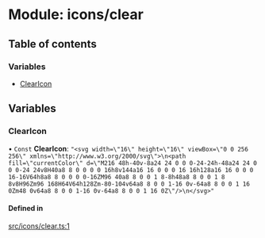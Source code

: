 # Module: icons/clear

## Table of contents

### Variables

- [ClearIcon](icons_clear.md#clearicon)

## Variables

### ClearIcon

• `Const` **ClearIcon**: ``"<svg width=\"16\" height=\"16\" viewBox=\"0 0 256 256\" xmlns=\"http://www.w3.org/2000/svg\">\n<path fill=\"currentColor\" d=\"M216 48h-40v-8a24 24 0 0 0-24-24h-48a24 24 0 0 0-24 24v8H40a8 8 0 0 0 0 16h8v144a16 16 0 0 0 16 16h128a16 16 0 0 0 16-16V64h8a8 8 0 0 0 0-16ZM96 40a8 8 0 0 1 8-8h48a8 8 0 0 1 8 8v8H96Zm96 168H64V64h128Zm-80-104v64a8 8 0 0 1-16 0v-64a8 8 0 0 1 16 0Zm48 0v64a8 8 0 0 1-16 0v-64a8 8 0 0 1 16 0Z\"/>\n</svg>"``

#### Defined in

[src/icons/clear.ts:1](https://github.com/fabwcie/drawer/blob/6f6bdfc/src/icons/clear.ts#L1)
